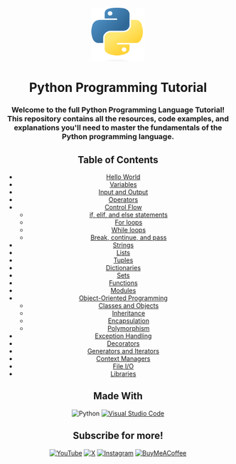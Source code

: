 <!-- PROJECT LOGO -->
<br />
<div align="center">
  <a href="https://github.com/llambduh/Python_Tutorial">
    <img src="images/python_logo.png" alt="Logo" width="120" height="120">
  </a>

  <h1 align="center">Python Programming Tutorial</h1>

<h3 align="center"> Welcome to the full Python Programming Language Tutorial! <br> 
This repository contains all the resources, code examples, and explanations you'll need to master the fundamentals of the Python programming language. </h3>

## Table of Contents

- [Hello World](#hello-world)
- [Variables](#variables)
- [Input and Output](#input-output)
- [Operators](#operators)
- [Control Flow](#control-flow)
    - [if, elif, and else statements](#ifelse-statement)
    - [For loops](#for-loops)
    - [While loops](#while-and-do-while-loops)
    - [Break, continue, and pass](#break-continue-pass)
- [Strings](#strings)
- [Lists](#lists)
- [Tuples](#tuples)
- [Dictionaries](#dictionaries)
- [Sets](#sets)
- [Functions](#functions)
- [Modules](#modules)
- [Object-Oriented Programming](#oop)
    - [Classes and Objects](#classes-objects)
    - [Inheritance](#inheritance)
    - [Encapsulation](#encapsulation)
    - [Polymorphism](#polymorphism)
- [Exception Handling](#exception-handling)
- [Decorators](#decorators)
- [Generators and Iterators](#generators-iterators)
- [Context Managers](#context-manager)
- [File I/O](#file-io)
- [Libraries](#libraries)

## Made With
![Python](https://img.shields.io/badge/python-3670A0?style=for-the-badge&logo=python&logoColor=ffdd54)
[![Visual Studio Code](https://img.shields.io/badge/Visual%20Studio%20Code-0078d7.svg?style=for-the-badge&logo=visual-studio-code&logoColor=white)](https://code.visualstudio.com/)

## Subscribe for more!
[![YouTube](https://img.shields.io/badge/YouTube-%23FF0000.svg?style=for-the-badge&logo=YouTube&logoColor=white)](https://www.youtube.com/@llambduh) [![X](https://img.shields.io/badge/X-%23000000.svg?style=for-the-badge&logo=X&logoColor=white)](https://x.com/llambduh) [![Instagram](https://img.shields.io/badge/Instagram-%23E4405F.svg?style=for-the-badge&logo=Instagram&logoColor=white)](https://www.instagram.com/llambduh) [![BuyMeACoffee](https://img.shields.io/badge/Buy%20Me%20a%20Coffee-ffdd00?style=for-the-badge&logo=buy-me-a-coffee&logoColor=black)](https://buymeacoffee.com/llambduh)